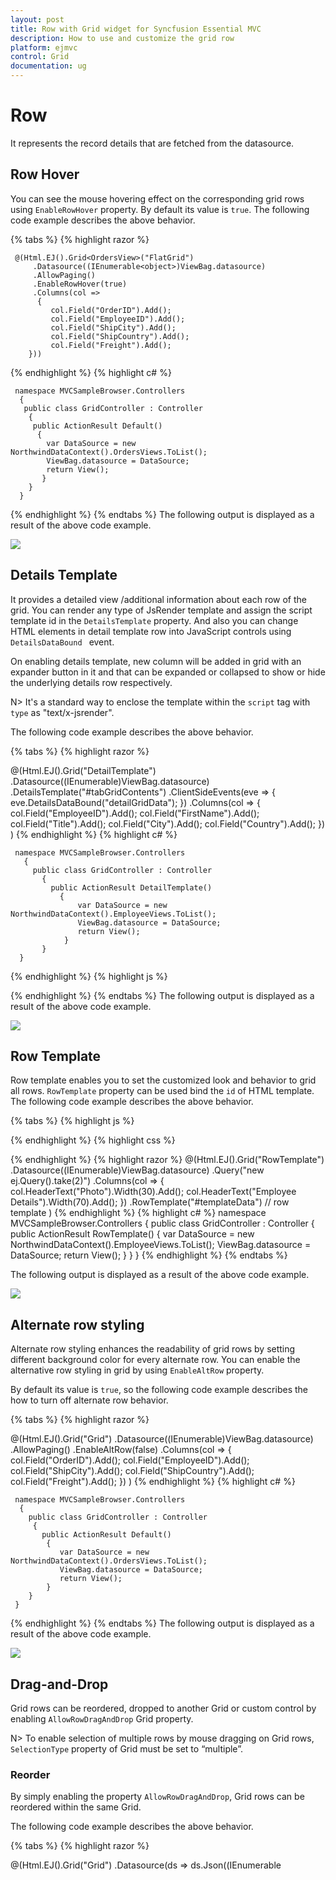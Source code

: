 ```yaml
---
layout: post
title: Row with Grid widget for Syncfusion Essential MVC
description: How to use and customize the grid row
platform: ejmvc
control: Grid
documentation: ug
---
```

# Row
It represents the record details that are fetched from the datasource.

## Row Hover
You can see the mouse hovering effect on the corresponding grid rows using `EnableRowHover` property. By default its value is `true`.
The following code example describes the above behavior.

{% tabs %}
{% highlight  razor %}

     @(Html.EJ().Grid<OrdersView>("FlatGrid")
         .Datasource((IEnumerable<object>)ViewBag.datasource)
         .AllowPaging()   
         .EnableRowHover(true)        
         .Columns(col =>
          {
             col.Field("OrderID").Add();
             col.Field("EmployeeID").Add();
             col.Field("ShipCity").Add();
             col.Field("ShipCountry").Add();
             col.Field("Freight").Add();
        }))
{% endhighlight %}
{% highlight c# %}

     namespace MVCSampleBrowser.Controllers
      {
       public class GridController : Controller
        {
         public ActionResult Default()
          {
            var DataSource = new NorthwindDataContext().OrdersViews.ToList();
            ViewBag.datasource = DataSource;
            return View();
           }
        }
      }
{% endhighlight  %}
{% endtabs %} 
The following output is displayed as a result of the above code example.

![](Row_images/Row_img1.png)

## Details Template

It provides a detailed view /additional information about each row of the grid. You can render any type of JsRender template and assign the script template id in the `DetailsTemplate` property. And also you can change HTML elements in detail template row into JavaScript controls using `DetailsDataBound ` event.

On enabling details template, new column will be added in grid with an expander button in it and that can be expanded or collapsed to show or hide the underlying details row respectively.

N> It's a standard way to enclose the template within the `script` tag with `type` as "text/x-jsrender".

The following code example describes the above behavior.

{% tabs %}
{% highlight  razor %}

   @(Html.EJ().Grid<EmployeeView>("DetailTemplate")
          .Datasource((IEnumerable<object>)ViewBag.datasource)
          .DetailsTemplate("#tabGridContents")
          .ClientSideEvents(eve => { eve.DetailsDataBound("detailGridData"); })
          .Columns(col =>
               {
                     col.Field("EmployeeID").Add();
                     col.Field("FirstName").Add();
                     col.Field("Title").Add();
                     col.Field("City").Add();
                     col.Field("Country").Add();
                })
               )
{% endhighlight  %}
{% highlight c# %}

     namespace MVCSampleBrowser.Controllers
       {
         public class GridController : Controller
           { 
             public ActionResult DetailTemplate()
               {
                   var DataSource = new NorthwindDataContext().EmployeeViews.ToList();
                   ViewBag.datasource = DataSource;
                   return View();
                }
           }
      }
{% endhighlight  %}
{% highlight js %}

   <script id="tabGridContents" type="text/x-jsrender">
        <div class="tabcontrol" id="Test">
                  <ul>
                      <li><a href="#gridTab{{"{{"}}:EmployeeID {{}}}}">Stock Grid</a></li>
                  </ul>
             <div id="gridTab{{"{{"}}:EmployeeID {{}}}}">
                  <div id="detailGrid">
                    </div>
             </div>
       </div>
</script>
<script src="~/Scripts/jsondata.min.js"></script>
<script type="text/javascript">
      function detailGridData(e) {
          var filteredData = e.data["EmployeeID"];
          // the datasource "window.ordersView" is referred from jsondata.min.js
          var data = ej.DataManager(window.ordersView).executeLocal(ej.Query().where("EmployeeID", "equal", parseInt(filteredData), true).take(5));
          e.detailsElement.find("#detailGrid").ejGrid({
          dataSource: data,
          columns: [
                        {field: "OrderID"},
                        {field: "EmployeeID"},
                        {field: "ShipCity"},
                        {field: "ShipCountry"},
	                    {field: "Freight"}
	               ]
	     });
       e.detailsElement.find(".tabcontrol").ejTab();
}
</script>
{% endhighlight  %}
{% endtabs %}
The following output is displayed as a result of the above code example.

![](Row_images/Row_img2.png)

## Row Template

Row template enables you to set the customized look and behavior to grid all rows. `RowTemplate` property can be used bind the `id` of HTML template.
The following code example describes the above behavior.

{% tabs %}
{% highlight  js %}
<script id="templateData" type="text/x-jsrender">
    <tr>
             <td class="photo">
                 <img style="width:130px;height: 160px" src="/13.2.0.29/themes/web/images/employees/{{"{{"}}:EmployeeID {{}}}}.png" alt="{{"{{"}}:EmployeeID {{}}}}" />
             </td>
             <td class="details">
                 <table class="CardTable" cellpadding="3" cellspacing="2">
                      <colgroup>
                              <col width="50%">
                              <col width="50%">
                      </colgroup>
                      <tbody>
                          <tr>
                              <td class="CardHeader">First Name</td>
                              <td>{{"{{"}}:FirstName {{}}}} </td>
                          </tr>
                          <tr>
                              <td class="CardHeader">Last Name</td>
                              <td>{{"{{"}}:LastName {{}}}}</td>
                          </tr>
                          <tr>
                              <td class="CardHeader">Title</td>
                              <td>{{"{{"}}:Title {{}}}}</td>
                          </tr>
                      </tbody>
                 </table>
            </td>
      </tr>
</script>
{% endhighlight  %}
{% highlight  css %}
<style>
    .photo img {
        width: 130px;
    }
    .photo, .details {
        border-color: #c4c4c4;
        border-style: solid;
    }
    .photo {
        border-width: 1px 0px 0px 0px;
    }
    .details {
        border-width: 1px 0px 0px 1px;
    }
    .details > table {
            width: 100%;
        }
    .CardHeader {
        font-weight: bolder;
    }
</style>
{% endhighlight  %}
{% highlight  razor %}
@(Html.EJ().Grid<EmployeeView>("RowTemplate")
        .Datasource((IEnumerable<object>)ViewBag.datasource)
        .Query("new ej.Query().take(2)")
        .Columns(col =>
            {
                col.HeaderText("Photo").Width(30).Add();
                col.HeaderText("Employee Details").Width(70).Add();
            })
       .RowTemplate("#templateData")    // row template
)
{% endhighlight  %}
{% highlight c# %}
namespace MVCSampleBrowser.Controllers
  {
	   public class GridController : Controller
         {
               public ActionResult RowTemplate()
                {
                     var DataSource = new NorthwindDataContext().EmployeeViews.ToList();
                      ViewBag.datasource = DataSource;
                      return View();
                }
         }
  }
{% endhighlight  %}
{% endtabs %}

The following output is displayed as a result of the above code example.

![](Row_images/Row_img3.png)

## Alternate row styling

Alternate row styling enhances the readability of grid rows by setting different background color for every alternate row. You can enable the alternative row styling in grid by using `EnableAltRow` property. 

By default its value is `true`, so the following code example describes the how to turn off alternate row behavior.

{% tabs %}
{% highlight  razor %}

   @(Html.EJ().Grid<OrdersView>("Grid")
         .Datasource((IEnumerable<object>)ViewBag.datasource)
         .AllowPaging()
         .EnableAltRow(false)
         .Columns(col =>
            {
               col.Field("OrderID").Add();
               col.Field("EmployeeID").Add();
               col.Field("ShipCity").Add();
               col.Field("ShipCountry").Add();
               col.Field("Freight").Add();
            })
)
{% endhighlight  %}
{% highlight c# %}

     namespace MVCSampleBrowser.Controllers
      {
        public class GridController : Controller
         {
           public ActionResult Default()
            {
               var DataSource = new NorthwindDataContext().OrdersViews.ToList();
               ViewBag.datasource = DataSource;
               return View();
            }
        }
     }
{% endhighlight  %}
{% endtabs %} 
The following output is displayed as a result of the above code example.

![](Row_images/Row_img4.png)


## Drag-and-Drop

Grid rows can be reordered, dropped to another Grid or custom control by enabling `AllowRowDragAndDrop` Grid property.

N> To enable selection of multiple rows by mouse dragging on Grid rows, `SelectionType` property of Grid must be set to “multiple”.

### Reorder

By simply enabling the property `AllowRowDragAndDrop`, Grid rows can be reordered within the same Grid.

The following code example describes the above behavior.

{% tabs %}
{% highlight  razor %}

@(Html.EJ().Grid<OrdersView>("Grid")
        .Datasource(ds => ds.Json((IEnumerable<object>)ViewBag.datasource).Adaptor(AdaptorType.RemoteSaveAdaptor))
        .AllowSorting()
        .AllowPaging()
        .SelectionType(SelectionType.Multiple)
        .AllowRowDragAndDrop()
        .RowDropSettings(drop => drop.RowDropMapper("RowDropHandler"))
        .Columns(col =>
        {
            col.Field("OrderID").HeaderText("Order ID").IsPrimaryKey(true).TextAlign(TextAlign.Right).Width(75).Add();
            col.Field("CustomerID").HeaderText("Customer ID").Width(80).Add();
            col.Field("EmployeeID").HeaderText("Employee ID").TextAlign(TextAlign.Right).Width(75).Add();
            col.Field("Freight").HeaderText("Freight").TextAlign(TextAlign.Right).Width(75).Format("{0:C}").Add();
            col.Field("ShipCity").HeaderText("Ship City").Width(110).Add();
        })
)
{% endhighlight  %}
{% highlight c# %}

     namespace MVCSampleBrowser.Controllers
      {
        public class GridController : Controller
         {
           public ActionResult Default()
            {
               ViewBag.datasource =OrderRepository.GetAllRecords();
               return View();
            }
            public ActionResult RowDropHandler(List<EditableOrder> changed)
            {
                JavaScriptSerializer ser = new JavaScriptSerializer();
                RowDropModel dropDetails = (RowDropModel)ser.Deserialize(Request.Headers["rowDropDetails"], typeof(RowDropModel));
                var count = 0;
                foreach (var item in changed)
                {
                    EditableOrder result = OrderRepository.GetAllRecords().Where(o => o.OrderID == item.OrderID).FirstOrDefault();
                    OrderRepository.GetAllRecords().Remove(result);
                    OrderRepository.GetAllRecords().Insert(dropDetails.DestinationRowIndex + count, item);
                    count++;
                }
                return Json(changed, JsonRequestBehavior.AllowGet);
           }

        }
     }
{% endhighlight  %}
{% endtabs %} 

The following output is displayed before reordering rows. 

![](Row_images/Row_img5.png)
{:Before Drop}

The following output is displayed after reordering rows.

![](Row_images/Row_img6.png)
{:After Drop}

### Grid-to-Grid

To drag and drop rows between two Grid, enable the Grid property `AllowRowDragAndDrop` and specify the target Grid ID in `DropTargetID` property of Grid `RowDropSettings`.

Dragged and Dropped rows can be mapped to server-side using `RowDragMapper` and `RowDropMapper` property of Grid `RowDropSettings`.

The following code example describes the above behavior.

{% tabs %}
{% highlight  razor %}
<div style="float:left;width:49%">
    @(Html.EJ().Grid<OrdersView>("Grid")
        .Datasource(ds => ds.Json((IEnumerable<object>)ViewBag.datasource).Adaptor(AdaptorType.RemoteSaveAdaptor))
        .AllowSorting()
        .AllowPaging()
        .SelectionType(SelectionType.Multiple)
        .AllowRowDragAndDrop()
        .RowDropSettings(drop => drop.RowDragMapper("RowDragHandler").RowDropMapper("RowDropHandler").DropTargetID("#DestGrid"))
        .Columns(col =>
        {
            col.Field("OrderID").HeaderText("Order ID").IsPrimaryKey(true).TextAlign(TextAlign.Right).Width(75).Add();
            col.Field("CustomerID").HeaderText("Customer ID").Width(80).Add();
            col.Field("EmployeeID").HeaderText("Employee ID").TextAlign(TextAlign.Right).Width(75).Add();
            col.Field("Freight").HeaderText("Freight").TextAlign(TextAlign.Right).Width(75).Format("{0:C}").Add();
            col.Field("ShipCity").HeaderText("Ship City").Width(110).Add();
        }))
    </div>

<div style="float:right;width:49%">
    @(Html.EJ().Grid<OrdersView>("DestGrid")
        .Datasource(ds => ds.Json((IEnumerable<object>)ViewBag.datasource2).Adaptor(AdaptorType.RemoteSaveAdaptor))
        .AllowSorting()
        .AllowPaging()
        .SelectionType(SelectionType.Multiple)
        .AllowRowDragAndDrop()
        .RowDropSettings(drop => drop.RowDragMapper("RowDragHandler2").RowDropMapper("RowDropHandler2").DropTargetID("#Grid"))
        .Columns(col =>
        {
            col.Field("OrderID").HeaderText("Order ID").IsPrimaryKey(true).TextAlign(TextAlign.Right).Width(75).Add();
            col.Field("CustomerID").HeaderText("Customer ID").Width(80).Add();
            col.Field("EmployeeID").HeaderText("Employee ID").TextAlign(TextAlign.Right).Width(75).Add();
            col.Field("Freight").HeaderText("Freight").TextAlign(TextAlign.Right).Width(75).Format("{0:C}").Add();
            col.Field("ShipCity").HeaderText("Ship City").Width(110).Add();
        }))
    </div>

{% endhighlight  %}
{% highlight c# %}

     namespace MVCSampleBrowser.Controllers
{
    public partial class GridController : Controller
    {

        JavaScriptSerializer ser = new JavaScriptSerializer();
        public ActionResult DragAndDrop()
        {
           
            ViewBag.datasource2 = OrderRepository.GetAllRecords2();  
            ViewBag.datasource = OrderRepository.GetAllRecords();
            return View();
        }

        public ActionResult RowDragHandler(List<EditableOrder> deleted)
        {
            OrderRepository.Delete(deleted);
            return Json(deleted, JsonRequestBehavior.AllowGet);
        }
        public ActionResult RowDragHandler2(List<EditableOrder> deleted)
        {
            OrderRepository.Delete2(deleted);
            return Json(deleted, JsonRequestBehavior.AllowGet);
        }

        public ActionResult RowDropHandler(List<EditableOrder> added)
        {
            RowDropModel dropDetails = (RowDropModel)ser.Deserialize(Request.Headers["rowDropDetails"], typeof(RowDropModel));
            var count = 0;
            var data = OrderRepository.GetAllRecords();
            if (added != null)
            {
                foreach (var item in added)
                {
                    data.Insert(dropDetails.DestinationRowIndex + count, item);
                    count++;
                }
            }
            return Json(added, JsonRequestBehavior.AllowGet);
        }
        public ActionResult RowDropHandler2(List<EditableOrder> added)
        {
            RowDropModel dropDetails = (RowDropModel)ser.Deserialize(Request.Headers["rowDropDetails"], typeof(RowDropModel));
            var count = 0;
            var data = OrderRepository.GetAllRecords2();
            foreach (var item in added)
            {
                data.Insert(dropDetails.DestinationRowIndex + count, item);
                count++;
            }
            return Json(added, JsonRequestBehavior.AllowGet);
        }

    }
}

{% endhighlight  %}
{% endtabs %} 

The following output is displayed before dropping Grid rows.

![](Row_images/Row_img7.png)
{:Before Drop}

The following output is displayed after dropping Grid rows.

![](Row_images/Row_img8.png)
{:After Drop}

### Grid-to-Custom control

You can also drag and drop grid rows to any custom control. For instance, let it be a form.

Enable the Grid property `AllowRowDragAndDrop` and specify the target form element ID in `DropTargetID` property of Grid `RowDropSettings`.

On dropping the Grid records on Form element, Grid event “RowDrop” would be triggered by which we can populate input elements in Form.

The following code example describes the above behavior.

{% tabs %}
{% highlight  razor %}
<div style="float:left;width:49%">
    @(Html.EJ().Grid<OrdersView>("Grid")
        .Datasource(ds => ds.Json((IEnumerable<object>)ViewBag.datasource).Adaptor(AdaptorType.RemoteSaveAdaptor))
        .AllowSorting()
        .AllowPaging()
        .AllowRowDragAndDrop()
        .RowDropSettings(drop => drop.DropTargetID("#DropForm"))
        .ClientSideEvents(eve => eve.RowDrop("rowDropHandler"))
        .Columns(col =>
        {
            col.Field("OrderID").HeaderText("Order ID").IsPrimaryKey(true).TextAlign(TextAlign.Right).Width(75).Add();
            col.Field("CustomerID").HeaderText("Customer ID").Width(80).Add();
            col.Field("EmployeeID").HeaderText("Employee ID").TextAlign(TextAlign.Right).Width(75).Add();
            col.Field("Freight").HeaderText("Freight").TextAlign(TextAlign.Right).Width(75).Format("{0:C}").Add();
            col.Field("ShipCity").HeaderText("Ship City").Width(110).Add();
        }))
    </div>

<div style="float:right;width:38%">
    <form role="form" id="dropForm" style="width:98%">
        <fieldset style="text-align:center; font-weight:700"><legend>Record Details</legend></fieldset>
        <div class="form-group row">
            <label for="OrderID">Order ID:</label>
            <input class="form-control" name="OrderID">
        </div>
        <div class="form-group row">
            <label for="CustomerID">Customer ID:</label>
            <input name="CustomerID" class="form-control">
        </div>
        <div class="form-group row">
            <label for="EmployeeID">Employee ID:</label>
            <input name="EmployeeID" class="form-control">
        </div>
        <div class="form-group row">
            <label for="Freight">Freight:</label>
            <input name="Freight" class="form-control">
        </div>
        <div class="form-group row">
            <label for="ShipCity">Ship City:</label>
            <input name="ShipCity" class="form-control">
        </div>
        <br />
    </form>
</div>

{% endhighlight  %}
{% highlight c# %}

     namespace MVCSampleBrowser.Controllers
      {
        public class GridController : Controller
         {
           public ActionResult Default()
            {
               ViewBag.datasource =OrderRepository.GetAllRecords();
               return View();
            }
        }
     }
{% endhighlight  %}
{% highlight js %}
<script type="text/javascript">
function rowDropHandler(args) {
        for (var key in args.data[0]) {
            $('#dropForm input[name=' + key + ']').val(args.data[0][key]);
        }
    }

</script>

{% endhighlight  %}
{% endtabs %} 

The following output is displayed before dropping the rows on Form.

![](Row_images/Row_img9.png)
{:Before Drop}

The following output is displayed after dropping the rows on Form.

![](Row_images/Row_img10.png)
{:After Drop}

N>   The default behavior of drag and drop between Grid or any other controls is as cut and paste. For copy and paste behavior specify the drag behavior in `DragBehavior` property of Grid `rowDropSettings` as "copy".